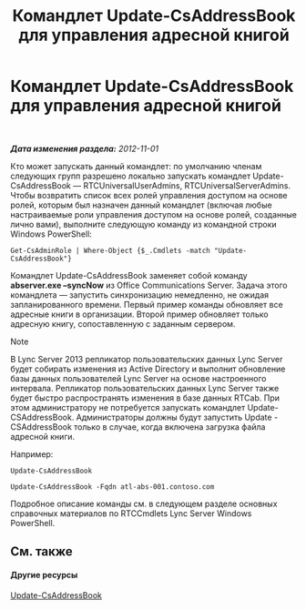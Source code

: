 ﻿---
title: Командлет Update-CsAddressBook для управления адресной книгой
TOCTitle: Командлет Update-CsAddressBook для управления адресной книгой
ms:assetid: 0ffd2ef8-201c-44aa-8c64-1c7b0eaa7d48
ms:mtpsurl: https://technet.microsoft.com/ru-ru/library/Gg429695(v=OCS.15)
ms:contentKeyID: 49308961
ms.date: 05/19/2016
mtps_version: v=OCS.15
ms.translationtype: HT
---

# Командлет Update-CsAddressBook для управления адресной книгой

 

_**Дата изменения раздела:** 2012-11-01_

Кто может запускать данный командлет: по умолчанию членам следующих групп разрешено локально запускать командлет Update-CsAddressBook — RTCUniversalUserAdmins, RTCUniversalServerAdmins. Чтобы возвратить список всех ролей управления доступом на основе ролей, которым был назначен данный командлет (включая любые настраиваемые роли управления доступом на основе ролей, созданные лично вами), выполните следующую команду из командной строки Windows PowerShell:

    Get-CsAdminRole | Where-Object {$_.Cmdlets -match "Update-CsAddressBook"}

Командлет Update-CsAddressBook заменяет собой команду **abserver.exe –syncNow** из Office Communications Server. Задача этого командлета — запустить синхронизацию немедленно, не ожидая запланированного времени. Первый пример команды обновляет все адресные книги в организации. Второй пример обновляет только адресную книгу, сопоставленную с заданным сервером.

> [!NOTE]  
> В Lync Server 2013 репликатор пользовательских данных Lync Server будет собирать изменения из Active Directory и выполнит обновление базы данных пользователей Lync Server на основе настроенного интервала. Репликатор пользовательских данных Lync Server также будет быстро распространять изменения в базе данных RTCab. При этом администратору не потребуется запускать командлет Update-CSAddressBook. Администраторы должны будут запустить Update -CSAddressBook только в случае, когда включена загрузка файла адресной книги.

Например:

    Update-CsAddressBook

    Update-CsAddressBook -Fqdn atl-abs-001.contoso.com

Подробное описание команды см. в следующем разделе основных справочных материалов по RTCCmdlets Lync Server Windows PowerShell.

## См. также

#### Другие ресурсы

[Update-CsAddressBook](https://docs.microsoft.com/en-us/powershell/module/skype/Update-CsAddressBook)

